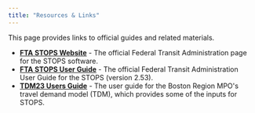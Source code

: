 ```yaml
---
title: "Resources & Links"
---
```


This page provides links to official guides and related materials.

* **[FTA STOPS Website](https://www.transit.dot.gov/funding/grant-programs/capital-investments/stops)** - The official Federal Transit Administration page for the STOPS software.
* **[FTA STOPS User Guide](https://www.transit.dot.gov/sites/fta.dot.gov/files/2024-09/STOPS-User-Guide-v2-53-v.pdf)** - The official Federal Transit Administration User Guide for the STOPS (version 2.53).
* **[TDM23 Users Guide](https://ctpsstaff.github.io/tdm23_users_guide/)** - The user guide for the Boston Region MPO's travel demand model (TDM), which provides some of the inputs for STOPS.